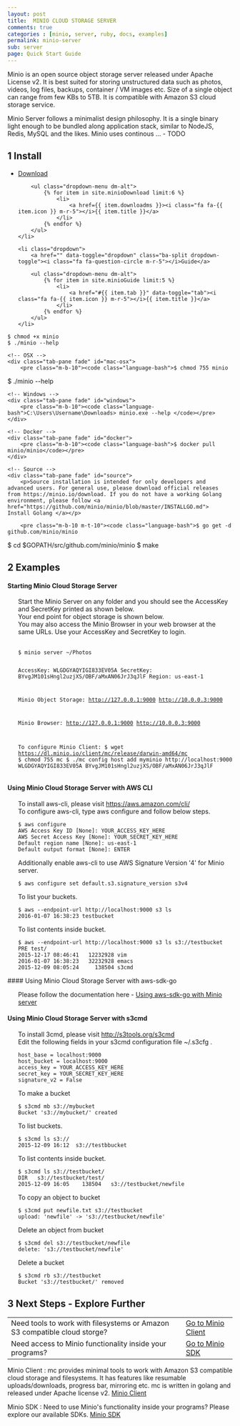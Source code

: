 ```yaml
---
layout: post
title:  MINIO CLOUD STORAGE SERVER
comments: true
categories : [minio, server, ruby, docs, examples]
permalink: minio-server 
sub: server 
page: Quick Start Guide
---
```


Minio is an open source object storage server released under Apache License v2.  It is best suited for storing unstructured data such as photos, videos, log files, backups, container / VM images etc. Size of a single object can range from few KBs to 5TB. It is compatible with Amazon S3 cloud storage service.

Minio Server follows a minimalist design philosophy. It is a single binary light enough to be bundled along application stack, similar to NodeJS, Redis, MySQL and the likes. Minio uses continous ... - TODO
 
## <span>1</span> Install

<ul class="list-unstyled list-inline btn-action">
    <li class="dropdown">
        <a href="" data-toggle="dropdown" class="ba-split dropdown-toggle"><i class="fa fa-download m-r-5"></i>Download</a>

        <ul class="dropdown-menu dm-alt">
            {% for item in site.minioDownload limit:6 %}
                <li>
                    <a href={{ item.downloadms }}><i class="fa fa-{{ item.icon }} m-r-5"></i>{{ item.title }}</a>
                </li>
            {% endfor %}
        </ul>
    </li> 
    
    <li class="dropdown">
        <a href="" data-toggle="dropdown" class="ba-split dropdown-toggle"><i class="fa fa-question-circle m-r-5"></i>Guide</a>

        <ul class="dropdown-menu dm-alt">
            {% for item in site.minioGuide limit:5 %}
                <li>
                    <a href="#{{ item.tab }}" data-toggle="tab"><i class="fa fa-{{ item.icon }} m-r-5"></i>{{ item.title }}</a>
                </li>
            {% endfor %}
        </ul>
    </li>
</ul>

<div class="tab-content">
    <!-- GNU/Linux -->
    <div class="tab-pane fade" id="gnu-linux">
        <pre class="m-b-10"><code class="language-bash">$ chmod +x minio
$ ./minio --help</code></pre>
    </div>
    
    <!-- OSX -->
    <div class="tab-pane fade" id="mac-osx">
        <pre class="m-b-10"><code class="language-bash">$ chmod 755 minio
$ ./minio --help</code></pre>
    </div>
    
    <!-- Windows -->
    <div class="tab-pane fade" id="windows">
        <pre class="m-b-10"><code class="language-bash">C:\Users\Username\Downloads> minio.exe --help </code></pre>
    </div>
    
    <!-- Docker -->
    <div class="tab-pane fade" id="docker">
        <pre class="m-b-10"><code class="language-bash">$ docker pull minio/minio</code></pre>
    </div>
    
    <!-- Source -->
    <div class="tab-pane fade" id="source">
        <p>Source installation is intended for only developers and advanced users. For general use, please download official releases from https://minio.io/download. If you do not have a working Golang environment, please follow <a href="https://github.com/minio/minio/blob/master/INSTALLGO.md"> Install Golang </a></p>
    
        <pre class="m-b-10 m-t-10"><code class="language-bash">$ go get -d github.com/minio/minio
$ cd $GOPATH/src/github.com/minio/minio
$ make</code></pre>
    </div>
</div>

## <span>2</span> Examples

#### Starting Minio Cloud Storage Server 

<ul style="list-style: none;">
	
 <li><i class="fa fa-caret-right"></i> Start the Minio Server on any folder and you should see the AccessKey and SecretKey printed as shown below.</li>
 <li><i class="fa fa-caret-right"></i> Your end point for object storage is shown below.</li>
 <li><i class="fa fa-caret-right"></i> You may also access the Minio Browser in your web browser at the same URLs. Use your AccessKey and SecretKey to login.</li>

<br>
<pre class="m-b-10"><code class="language-bash">$ minio server ~/Photos

AccessKey: WLGDGYAQYIGI833EV05A  SecretKey: BYvgJM101sHngl2uzjXS/OBF/aMxAN06JrJ3qJlF  Region: us-east-1

Minio Object Storage:
	 http://127.0.0.1:9000
	 http://10.0.0.3:9000

Minio Browser:
	 http://127.0.0.1:9000
	 http://10.0.0.3:9000

To configure Minio Client:
    $ wget https://dl.minio.io/client/mc/release/darwin-amd64/mc
    $ chmod 755 mc
    $ ./mc config host add myminio http://localhost:9000 WLGDGYAQYIGI833EV05A BYvgJM101sHngl2uzjXS/OBF/aMxAN06JrJ3qJlF
</code></pre>

</ul>
<!--We agreed in our meeting that we will leave this here temporarily. Move it to Recipes (How Tos) in the next release -->
<!-- Replace this with How to use Minio Browser in another release-->

#### Using Minio Cloud Storage Server with AWS CLI

<ul style="list-style: none;">
	 
  <li> <i class="fa fa-caret-right"></i> To install aws-cli, please visit <a href="https://aws.amazon.com/cli/">https://aws.amazon.com/cli/</a> </li>

  <li> <i class="fa fa-caret-right"></i> To configure aws-cli, type aws configure and follow below steps.

<pre class="m-b-10"><code class="language-bash">$ aws configure
AWS Access Key ID [None]: YOUR_ACCESS_KEY_HERE
AWS Secret Access Key [None]: YOUR_SECRET_KEY_HERE
Default region name [None]: us-east-1
Default output format [None]: ENTER
</code></pre> </li>

<li><i class="fa fa-caret-right"></i>
Additionally enable aws-cli to use AWS Signature Version '4' for Minio server.

<pre class="m-b-10"><code class="language-bash">$ aws configure set default.s3.signature_version s3v4
</code></pre>
</li>

<li><i class="fa fa-caret-right"></i>
To list your buckets.

<pre class="m-b-10"><code class="language-bash">$ aws --endpoint-url http://localhost:9000 s3 ls
2016-01-07 16:38:23 testbucket
</code></pre>
</li>
<li><i class="fa fa-caret-right"></i>
To list contents inside bucket.

<pre class="m-b-10"><code class="language-bash">$ aws --endpoint-url http://localhost:9000 s3 ls s3://testbucket
PRE test/
2015-12-17 08:46:41   12232928 vim
2016-01-07 16:38:23   32232928 emacs
2015-12-09 08:05:24     138504 s3cmd
</code></pre>
</li>
</ul>
#### Using Minio Cloud Storage Server with aws-sdk-go

<ul style="list-style: none;"> 
 <li><i class="fa fa-caret-right"></i>	
 Please follow the documentation here - <a href="https://github.com/minio/minio/blob/master/AWS-SDK-GO.md">Using aws-sdk-go with Minio server</a> </li>
</ul> 

#### Using Minio Cloud Storage Server with s3cmd

<ul style="list-style: none;">
	<li><i class="fa fa-caret-right"></i> To install 3cmd, please visit <a href="http://s3tools.org/s3cmd">http://s3tools.org/s3cmd</a> </li>

<li><i class="fa fa-caret-right"></i> Edit the following fields in your s3cmd configuration file ~/.s3cfg .
<pre class="m-b-10"><code class="language-bash">host_base = localhost:9000
host_bucket = localhost:9000
access_key = YOUR_ACCESS_KEY_HERE
secret_key = YOUR_SECRET_KEY_HERE
signature_v2 = False
</code></pre>
</li>

<li><i class="fa fa-caret-right"></i> To make a bucket

<pre class="m-b-10"><code class="language-bash">$ s3cmd mb s3://mybucket
Bucket 's3://mybucket/' created
</code></pre>
</li>

<li><i class="fa fa-caret-right"></i> To list buckets.

<pre class="m-b-10"><code class="language-bash">$ s3cmd ls s3://
2015-12-09 16:12  s3://testbbucket
</code></pre>
</li>

<li><i class="fa fa-caret-right"></i> To list contents inside bucket.

<pre class="m-b-10"><code class="language-bash">$ s3cmd ls s3://testbucket/
DIR   s3://testbucket/test/
2015-12-09 16:05    138504   s3://testbucket/newfile
</code></pre>
</li>

<li><i class="fa fa-caret-right"></i> To copy an object to bucket

<pre class="m-b-10"><code class="language-bash">$ s3cmd put newfile.txt s3://testbucket
upload: 'newfile' -> 's3://testbucket/newfile'  
</code></pre>
</li>

<li><i class="fa fa-caret-right"></i> Delete an object from bucket

<pre class="m-b-10"><code class="language-bash">$ s3cmd del s3://testbucket/newfile
delete: 's3://testbucket/newfile'
</code></pre>
</li>
<li><i class="fa fa-caret-right"></i> Delete a bucket

<pre class="m-b-10"><code class="language-bash">$ s3cmd rb s3://testbucket
Bucket 's3://testbucket/' removed
</code></pre> 
</li>
</ul> 

## <span>3</span> Next Steps - Explore Further
<table class="table table-bordered">
<tbody>
	<tr>
	 <td>Need tools to work with filesystems or Amazon S3 compatible cloud storge? </td>
	 <td><a href="minio-client.html"> Go to Minio Client</a></td>
	</tr>
	<tr>
	 <td>Need access to Minio functionality inside your programs? </td>
	 <td><a href="minio-sdk.html"> Go to Minio SDK</a></td>
	</tr> 
</tbody>
</table>

<!-- Table -->

Minio Client : mc provides minimal tools to work with Amazon S3 compatible cloud storage and filesystems. It has features like resumable uploads/downloads, progress bar, mirroring etc. mc is written in golang and released under Apache license v2. <a href="minio-client.html"> Minio Client</a>

Minio SDK : Need to use Minio's functionality inside your programs? Please explore our available SDKs. <a href="minio-sdk.html">Minio SDK </a>

  
